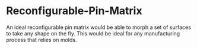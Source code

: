 # Reconfigurable-Pin-Matrix
An ideal reconfigurable pin matrix would be able to morph a set of surfaces to take any shape on the fly. This would be ideal for any manufacturing process that relies on molds.

